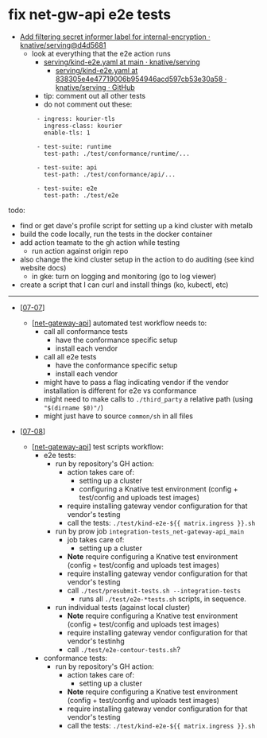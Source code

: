 # fix net-gw-api e2e tests

- [Add filtering secret informer label for internal-encryption · knative/serving@d4d5681](https://github.com/knative/serving/runs/7152434512?check_suite_focus=true)
  - look at everything that the e2e action runs
    - [serving/kind-e2e.yaml at main · knative/serving](https://github.com/knative/serving/blob/main/.github/workflows/kind-e2e.yaml)
      - [serving/kind-e2e.yaml at 838305e4e47719006b954946acd597cb53e30a58 · knative/serving · GitHub](https://github.com/knative/serving/blob/838305e4e47719006b954946acd597cb53e30a58/.github/workflows/kind-e2e.yaml#L124)
    - tip: comment out all other tests
    - do not comment out these:
```
        - ingress: kourier-tls
          ingress-class: kourier
          enable-tls: 1

        - test-suite: runtime
          test-path: ./test/conformance/runtime/...

        - test-suite: api
          test-path: ./test/conformance/api/...

        - test-suite: e2e
          test-path: ./test/e2e
```
todo:
- find or get dave's profile script for setting up a kind cluster with metalb
- build the code locally, run the tests in the docker container
- add action teamate to the gh action while testing
  - run action against origin repo
- also change the kind cluster setup in the action to do auditing (see kind website docs)
  - in gke: turn on logging and monitoring (go to log viewer)
- create a script that I can curl and install things (ko, kubectl, etc)
---
- [[07-07]]
  - [[net-gateway-api]] automated test workflow needs to:
    - call all conformance tests
      - have the conformance specific setup
      - install each vendor
    - call all e2e tests
      - have the conformance specific setup
      - install each vendor
    - might have to pass a flag indicating vendor if the vendor installation is different for e2e vs conformance
    - might need to make calls to `./third_party` a relative path (using `"$(dirname $0)"/`)
    - might just have to source `common/sh` in all files

- [[07-08]]
  - [[net-gateway-api]] test scripts workflow:
    - e2e tests:
      - run by repository's GH action:
        - action takes care of:
          - setting up a cluster
          - configuring a Knative test environment (config + test/config and uploads test images)
        - require installing gateway vendor configuration for that vendor's testing
        - call the tests: `./test/kind-e2e-${{ matrix.ingress }}.sh`
      - run by prow job `integration-tests_net-gateway-api_main`
        - job takes care of:
          - setting up a cluster
        - **Note** require configuring a Knative test environment (config + test/config and uploads test images)
        - require installing gateway vendor configuration for that vendor's testing
        - call `./test/presubmit-tests.sh --integration-tests`
          - runs all `./test/e2e-*tests.sh` scripts, in sequence.
      - run individual tests (against local cluster)
        - **Note** require configuring a Knative test environment (config + test/config and uploads test images)
        - require installing gateway vendor configuration for that vendor's testinhg
        - call `./test/e2e-contour-tests.sh`?
    - conformance tests:
      - run by repository's GH action:
        - action takes care of:
          - setting up a cluster
        - **Note** require configuring a Knative test environment (config + test/config and uploads test images)
        - require installing gateway vendor configuration for that vendor's testing
        - call the tests: `./test/kind-e2e-${{ matrix.ingress }}.sh`


[//begin]: # "Autogenerated link references for markdown compatibility"
[07-07]: ../../2022/daily-logs/07-07.md "July 7th, Thursday"
[net-gateway-api]: ../../knative/net-gateway-api.md "net-gateway-api"
[07-08]: ../../2022/daily-logs/07-08.md "July 8th, Friday"
[//end]: # "Autogenerated link references"